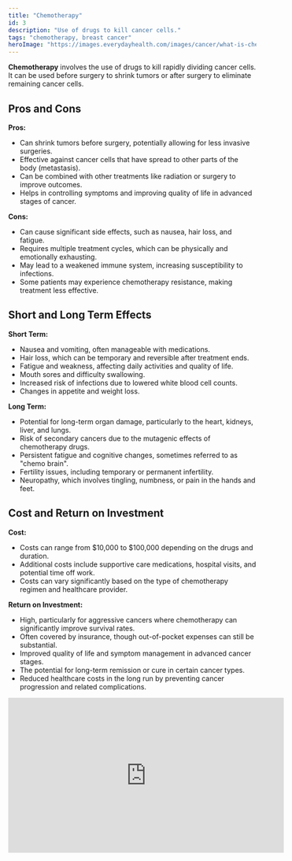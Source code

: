 ```yaml
---
title: "Chemotherapy"
id: 3
description: "Use of drugs to kill cancer cells."
tags: "chemotherapy, breast cancer"
heroImage: "https://images.everydayhealth.com/images/cancer/what-is-chemotherapy-722x406.jpg?sfvrsn=912570a9_1"
---
```


**Chemotherapy** involves the use of drugs to kill rapidly dividing cancer cells. It can be used before surgery to shrink tumors or after surgery to eliminate remaining cancer cells.

## Pros and Cons

**Pros:**

- Can shrink tumors before surgery, potentially allowing for less invasive surgeries.
- Effective against cancer cells that have spread to other parts of the body (metastasis).
- Can be combined with other treatments like radiation or surgery to improve outcomes.
- Helps in controlling symptoms and improving quality of life in advanced stages of cancer.

**Cons:**

- Can cause significant side effects, such as nausea, hair loss, and fatigue.
- Requires multiple treatment cycles, which can be physically and emotionally exhausting.
- May lead to a weakened immune system, increasing susceptibility to infections.
- Some patients may experience chemotherapy resistance, making treatment less effective.

## Short and Long Term Effects

**Short Term:**

- Nausea and vomiting, often manageable with medications.
- Hair loss, which can be temporary and reversible after treatment ends.
- Fatigue and weakness, affecting daily activities and quality of life.
- Mouth sores and difficulty swallowing.
- Increased risk of infections due to lowered white blood cell counts.
- Changes in appetite and weight loss.

**Long Term:**

- Potential for long-term organ damage, particularly to the heart, kidneys, liver, and lungs.
- Risk of secondary cancers due to the mutagenic effects of chemotherapy drugs.
- Persistent fatigue and cognitive changes, sometimes referred to as "chemo brain".
- Fertility issues, including temporary or permanent infertility.
- Neuropathy, which involves tingling, numbness, or pain in the hands and feet.

## Cost and Return on Investment

**Cost:**

- Costs can range from $10,000 to $100,000 depending on the drugs and duration.
- Additional costs include supportive care medications, hospital visits, and potential time off work.
- Costs can vary significantly based on the type of chemotherapy regimen and healthcare provider.

**Return on Investment:**

- High, particularly for aggressive cancers where chemotherapy can significantly improve survival rates.
- Often covered by insurance, though out-of-pocket expenses can still be substantial.
- Improved quality of life and symptom management in advanced cancer stages.
- The potential for long-term remission or cure in certain cancer types.
- Reduced healthcare costs in the long run by preventing cancer progression and related complications.
<iframe width="560" height="315" src="https://www.youtube.com/embed/MUiVDggkzZM?si=3DQjqrW52N1EUwRM" title="YouTube video player" frameborder="0" allow="accelerometer; autoplay; clipboard-write; encrypted-media; gyroscope; picture-in-picture; web-share" referrerpolicy="strict-origin-when-cross-origin" allowfullscreen></iframe>
